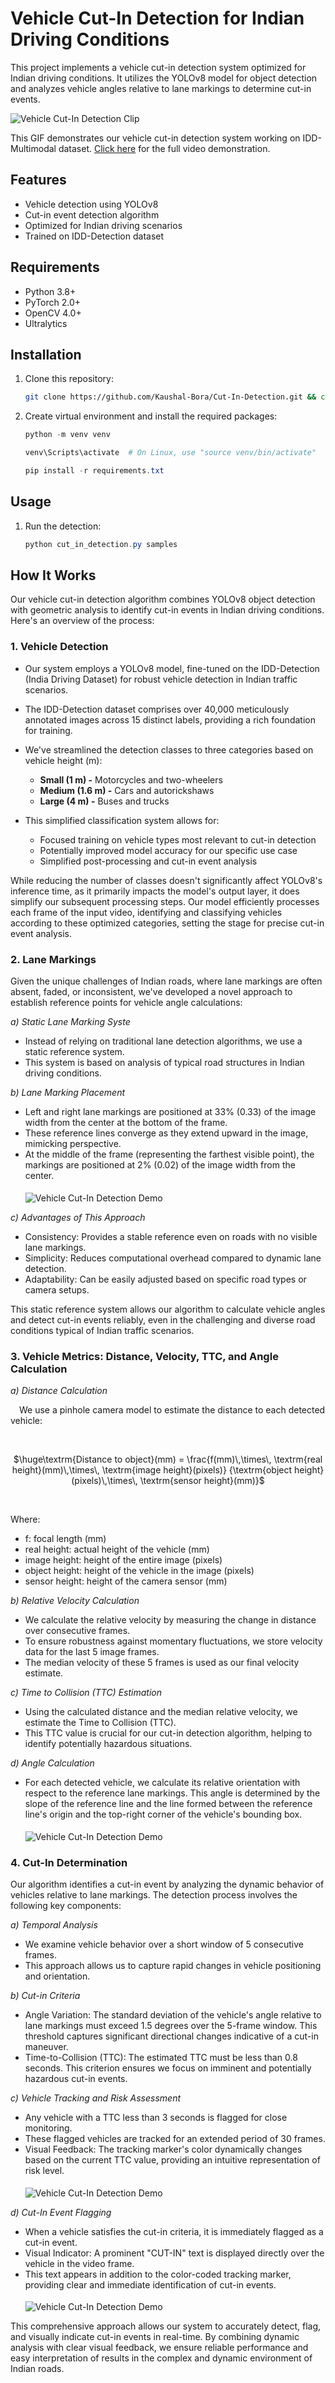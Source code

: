 # Vehicle Cut-In Detection for Indian Driving Conditions

This project implements a vehicle cut-in detection system optimized for Indian driving conditions. It utilizes the YOLOv8 model for object detection and analyzes vehicle angles relative to lane markings to determine cut-in events.

![Vehicle Cut-In Detection Clip](https://github.com/nikp9/gif-hosting/blob/master/clip.gif)

This GIF demonstrates our vehicle cut-in detection system working on IDD-Multimodal dataset. [Click here](https://www.youtube.com/playlist?list=PLF2rfk7LtOyrXkF4xX1TGbQwL_Lam1DQL) for the full video demonstration.

## Features

- Vehicle detection using YOLOv8
- Cut-in event detection algorithm
- Optimized for Indian driving scenarios
- Trained on IDD-Detection dataset

## Requirements

- Python 3.8+
- PyTorch 2.0+
- OpenCV 4.0+
- Ultralytics

## Installation

1. Clone this repository:

    ```bash
    git clone https://github.com/Kaushal-Bora/Cut-In-Detection.git && cd Cut-In-Detection
    ```

2. Create virtual environment and install the required packages:

    ```powershell
    python -m venv venv
    ```

    ```powershell
    venv\Scripts\activate  # On Linux, use "source venv/bin/activate"
    ```

    ```powershell
    pip install -r requirements.txt
    ```

## Usage

1. Run the detection:

    ```powershell
    python cut_in_detection.py samples
    ```

## How It Works

Our vehicle cut-in detection algorithm combines YOLOv8 object detection with geometric analysis to identify cut-in events in Indian driving conditions. Here's an overview of the process:

### 1. Vehicle Detection
   - Our system employs a YOLOv8 model, fine-tuned on the IDD-Detection (India Driving Dataset) for robust vehicle detection in Indian traffic scenarios.
   - The IDD-Detection dataset comprises over 40,000 meticulously annotated images across 15 distinct labels, providing a rich foundation for training.
   - We've streamlined the detection classes to three categories based on vehicle height ($\text{m}$):
     
     - **Small ($1 \text{ m}$) -** Motorcycles and two-wheelers
     - **Medium ($1.6 \text{ m}$) -** Cars and autorickshaws
     - **Large ($4 \text{ m}$) -** Buses and trucks
   - This simplified classification system allows for:
     
     - Focused training on vehicle types most relevant to cut-in detection
     - Potentially improved model accuracy for our specific use case
     - Simplified post-processing and cut-in event analysis

   While reducing the number of classes doesn't significantly affect YOLOv8's inference time, as it primarily impacts the model's output layer, it does simplify our subsequent processing steps. Our model efficiently processes each frame of the input video, identifying and classifying vehicles according to these optimized categories, setting the stage for precise cut-in event analysis.

### 2. Lane Markings

   Given the unique challenges of Indian roads, where lane markings are often absent, faded, or inconsistent, we've developed a novel approach to establish reference points for vehicle angle calculations:

   *a) Static Lane Marking Syste*
   - Instead of relying on traditional lane detection algorithms, we use a static reference system.
   - This system is based on analysis of typical road structures in Indian driving conditions.

   *b) Lane Marking Placement*
   - Left and right lane markings are positioned at 33% (0.33) of the image width from the center at the bottom of the frame.
   - These reference lines converge as they extend upward in the image, mimicking perspective.
   - At the middle of the frame (representing the farthest visible point), the markings are positioned at 2% (0.02) of the image width from the center.
   <br><br><img src="media\lane.png" alt="Vehicle Cut-In Detection Demo" style="vertical-align: middle;">

   *c) Advantages of This Approach*
   - Consistency: Provides a stable reference even on roads with no visible lane markings.
   - Simplicity: Reduces computational overhead compared to dynamic lane detection.
   - Adaptability: Can be easily adjusted based on specific road types or camera setups.

   This static reference system allows our algorithm to calculate vehicle angles and detect cut-in events reliably, even in the challenging and diverse road conditions typical of Indian traffic scenarios.

### 3. Vehicle Metrics: Distance, Velocity, TTC, and Angle Calculation

   *a) Distance Calculation*
   
   &emsp;We use a pinhole camera model to estimate the distance to each detected vehicle:
   
<br>
<p align="center">
$\huge\textrm{Distance to object}(mm) = \frac{f(mm)\,\times\, \textrm{real height}(mm)\,\times\, \textrm{image height}(pixels)} {\textrm{object height}(pixels)\,\times\, \textrm{sensor height}(mm)}$
</p>
<br>
    
   Where:
   - $\textrm{f:}$ focal length (mm)
   - $\textrm{real height:}$ actual height of the vehicle (mm)
   - $\textrm{image height:}$ height of the entire image (pixels)
   - $\textrm{object height:}$ height of the vehicle in the image (pixels)
   - $\textrm{sensor height:}$ height of the camera sensor (mm)

   *b) Relative Velocity Calculation*
   - We calculate the relative velocity by measuring the change in distance over consecutive frames.
   - To ensure robustness against momentary fluctuations, we store velocity data for the last 5 image frames.
   - The median velocity of these 5 frames is used as our final velocity estimate.

   *c) Time to Collision (TTC) Estimation*
   - Using the calculated distance and the median relative velocity, we estimate the Time to Collision (TTC).
   - This TTC value is crucial for our cut-in detection algorithm, helping to identify potentially hazardous situations.

   *d) Angle Calculation*
   - For each detected vehicle, we calculate its relative orientation with respect to the reference lane markings. This angle is determined by the slope of the reference line and the line formed between the reference line's origin and the top-right corner of the vehicle's bounding box.
   <br><br><img src="media/angle.jpeg" alt="Vehicle Cut-In Detection Demo" style="vertical-align: middle;">

### 4. Cut-In Determination

   Our algorithm identifies a cut-in event by analyzing the dynamic behavior of vehicles relative to lane markings. The detection process involves the following key components:

   *a) Temporal Analysis*
   - We examine vehicle behavior over a short window of 5 consecutive frames.
   - This approach allows us to capture rapid changes in vehicle positioning and orientation.

   *b) Cut-in Criteria*
   - Angle Variation: The standard deviation of the vehicle's angle relative to lane markings must exceed 1.5 degrees over the 5-frame window. This threshold captures significant directional changes indicative of a cut-in maneuver.
   - Time-to-Collision (TTC): The estimated TTC must be less than 0.8 seconds. This criterion ensures we focus on imminent and potentially hazardous cut-in events.

   *c) Vehicle Tracking and Risk Assessment*
   - Any vehicle with a TTC less than 3 seconds is flagged for close monitoring.
   - These flagged vehicles are tracked for an extended period of 30 frames.
   - Visual Feedback: The tracking marker's color dynamically changes based on the current TTC value, providing an intuitive representation of risk level.
   <br><br><img src="media\marker.jpeg" alt="Vehicle Cut-In Detection Demo" style="vertical-align: middle;">

   *d) Cut-In Event Flagging*
   - When a vehicle satisfies the cut-in criteria, it is immediately flagged as a cut-in event.
   - Visual Indicator: A prominent "CUT-IN" text is displayed directly over the vehicle in the video frame.
   - This text appears in addition to the color-coded tracking marker, providing clear and immediate identification of cut-in events.
   <br><br><img src="media\cutin.jpeg" alt="Vehicle Cut-In Detection Demo" style="vertical-align: middle;">

   This comprehensive approach allows our system to accurately detect, flag, and visually indicate cut-in events in real-time. By combining dynamic analysis with clear visual feedback, we ensure reliable performance and easy interpretation of results in the complex and dynamic environment of Indian roads.
